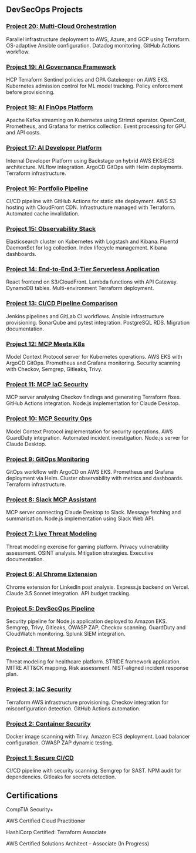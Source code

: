 ## DevSecOps Projects

### [Project 20: Multi-Cloud Orchestration](https://github.com/nfroze/Project-20-CloudGuard-Multi-Cloud-Orchestration)
Parallel infrastructure deployment to AWS, Azure, and GCP using Terraform. OS-adaptive Ansible configuration. Datadog monitoring. GitHub Actions workflow.

### [Project 19: AI Governance Framework](https://github.com/nfroze/Project-19-AI-Governance-Framework)
HCP Terraform Sentinel policies and OPA Gatekeeper on AWS EKS. Kubernetes admission control for ML model tracking. Policy enforcement before provisioning.

### [Project 18: AI FinOps Platform](https://github.com/nfroze/Project-18-AI-FinOps-Platform)
Apache Kafka streaming on Kubernetes using Strimzi operator. OpenCost, Prometheus, and Grafana for metrics collection. Event processing for GPU and API costs.

### [Project 17: AI Developer Platform](https://github.com/nfroze/Project-17-AI-Developer-Platform)
Internal Developer Platform using Backstage on hybrid AWS EKS/ECS architecture. MLflow integration. ArgoCD GitOps with Helm deployments. Terraform infrastructure.

### [Project 16: Portfolio Pipeline](https://github.com/nfroze/Project-16-Portfolio-Pipeline)
CI/CD pipeline with GitHub Actions for static site deployment. AWS S3 hosting with CloudFront CDN. Infrastructure managed with Terraform. Automated cache invalidation.

### [Project 15: Observability Stack](https://github.com/nfroze/Project-15-Observability-Stack)
Elasticsearch cluster on Kubernetes with Logstash and Kibana. Fluentd DaemonSet for log collection. Index lifecycle management. Kibana dashboards.

### [Project 14: End-to-End 3-Tier Serverless Application](https://github.com/nfroze/Project-14-3-Tier-Serverless-Application)
React frontend on S3/CloudFront. Lambda functions with API Gateway. DynamoDB tables. Multi-environment Terraform deployment.

### [Project 13: CI/CD Pipeline Comparison](https://github.com/nfroze/Project-13-CI-CD-Pipeline-Comparison)
Jenkins pipelines and GitLab CI workflows. Ansible infrastructure provisioning. SonarQube and pytest integration. PostgreSQL RDS. Migration documentation.

### [Project 12: MCP Meets K8s](https://github.com/nfroze/Project-12-MCP-Meets-K8s)
Model Context Protocol server for Kubernetes operations. AWS EKS with ArgoCD GitOps. Prometheus and Grafana monitoring. Security scanning with Checkov, Semgrep, Gitleaks, Trivy.

### [Project 11: MCP IaC Security](https://github.com/nfroze/Project-11-MCP-Powered-IaC-Security-Remediation)
MCP server analysing Checkov findings and generating Terraform fixes. GitHub Actions integration. Node.js implementation for Claude Desktop.

### [Project 10: MCP Security Ops](https://github.com/nfroze/Project-10-MCP-Security-Incident-Response-System)
Model Context Protocol implementation for security operations. AWS GuardDuty integration. Automated incident investigation. Node.js server for Claude Desktop.

### [Project 9: GitOps Monitoring](https://github.com/nfroze/Project-9-GitOps-ArgoCD-Monitoring)
GitOps workflow with ArgoCD on AWS EKS. Prometheus and Grafana deployment via Helm. Cluster observability with metrics and dashboards. Terraform infrastructure.

### [Project 8: Slack MCP Assistant](https://github.com/nfroze/Project-8-Slack-MCP-Assistant)
MCP server connecting Claude Desktop to Slack. Message fetching and summarisation. Node.js implementation using Slack Web API.

### [Project 7: Live Threat Modeling](https://github.com/nfroze/Project-7-Gaming-Platform-Threat-Modeling-Exercise)
Threat modeling exercise for gaming platform. Privacy vulnerability assessment. OSINT analysis. Mitigation strategies. Executive documentation.

### [Project 6: AI Chrome Extension](https://github.com/nfroze/Project-6-Full-Stack-Chrome-Extension-with-AI-Integration)
Chrome extension for LinkedIn post analysis. Express.js backend on Vercel. Claude 3.5 Sonnet integration. API budget tracking.

### [Project 5: DevSecOps Pipeline](https://github.com/nfroze/Project-5-End-to-End-DevSecOps-Transformation)
Security pipeline for Node.js application deployed to Amazon EKS. Semgrep, Trivy, Gitleaks, OWASP ZAP, Checkov scanning. GuardDuty and CloudWatch monitoring. Splunk SIEM integration.

### [Project 4: Threat Modeling](https://github.com/nfroze/Project-4-Threat-Modeling-Incident-Response)
Threat modeling for healthcare platform. STRIDE framework application. MITRE ATT&CK mapping. Risk assessment. NIST-aligned incident response plan.

### [Project 3: IaC Security](https://github.com/nfroze/Project-3-Infrastructure-as-Code-IaC-Security)
Terraform AWS infrastructure provisioning. Checkov integration for misconfiguration detection. GitHub Actions automation.

### [Project 2: Container Security](https://github.com/nfroze/Project-2-Image-and-Runtime-Application-Security)
Docker image scanning with Trivy. Amazon ECS deployment. Load balancer configuration. OWASP ZAP dynamic testing.

### [Project 1: Secure CI/CD](https://github.com/nfroze/Project-1-CI-CD-Pipeline-Security)
CI/CD pipeline with security scanning. Semgrep for SAST. NPM audit for dependencies. Gitleaks for secrets detection.

## Certifications

CompTIA Security+

AWS Certified Cloud Practitioner

HashiCorp Certified: Terraform Associate

AWS Certified Solutions Architect – Associate (In Progress)